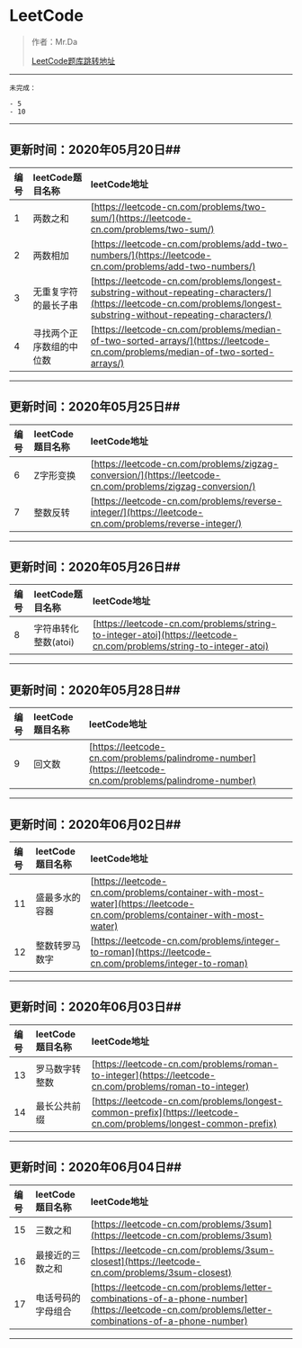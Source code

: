 # LeetCode #
> 作者：Mr.Da
> 
> [LeetCode题库跳转地址](https://leetcode-cn.com/problemset/all/ "leetcode-cn.com")


----------

    未完成：
    
    - 5
    - 10

----------

## 更新时间：2020年05月20日##

| 编号 |leetCode题目名称|leetCode地址 |
|:-|:- | :- |
| 1 | 两数之和 |[https://leetcode-cn.com/problems/two-sum/](https://leetcode-cn.com/problems/two-sum/) |
| 2 | 两数相加 |[https://leetcode-cn.com/problems/add-two-numbers/](https://leetcode-cn.com/problems/add-two-numbers/) |
|3|无重复字符的最长子串|[https://leetcode-cn.com/problems/longest-substring-without-repeating-characters/](https://leetcode-cn.com/problems/longest-substring-without-repeating-characters/)|
|4|寻找两个正序数组的中位数|[https://leetcode-cn.com/problems/median-of-two-sorted-arrays/](https://leetcode-cn.com/problems/median-of-two-sorted-arrays/)|


----------

## 更新时间：2020年05月25日##

| 编号 |leetCode题目名称|leetCode地址 |
|:-|:- | :- |
|6|Z字形变换|[https://leetcode-cn.com/problems/zigzag-conversion/](https://leetcode-cn.com/problems/zigzag-conversion/)|
|7|整数反转|[https://leetcode-cn.com/problems/reverse-integer/](https://leetcode-cn.com/problems/reverse-integer/)|


----------

## 更新时间：2020年05月26日##

| 编号 |leetCode题目名称| leetCode地址 |
|:-|:- | :- |
|8|字符串转化整数(atoi)|[https://leetcode-cn.com/problems/string-to-integer-atoi](https://leetcode-cn.com/problems/string-to-integer-atoi)|


----------

## 更新时间：2020年05月28日##

| 编号 |leetCode题目名称| leetCode地址 |
|:-|:- | :- |
|9|回文数|[https://leetcode-cn.com/problems/palindrome-number](https://leetcode-cn.com/problems/palindrome-number)|


----------

## 更新时间：2020年06月02日##

| 编号 |leetCode题目名称|leetCode地址 |
|:-|:- | :- |
|11|盛最多水的容器|[https://leetcode-cn.com/problems/container-with-most-water](https://leetcode-cn.com/problems/container-with-most-water)|
|12|整数转罗马数字|[https://leetcode-cn.com/problems/integer-to-roman](https://leetcode-cn.com/problems/integer-to-roman)|

----------

## 更新时间：2020年06月03日##

| 编号 |leetCode题目名称|leetCode地址 |
|:-|:- | :- |
|13|罗马数字转整数|[https://leetcode-cn.com/problems/roman-to-integer](https://leetcode-cn.com/problems/roman-to-integer)|
|14|最长公共前缀|[https://leetcode-cn.com/problems/longest-common-prefix](https://leetcode-cn.com/problems/longest-common-prefix)|

----------

## 更新时间：2020年06月04日##

| 编号 |leetCode题目名称|leetCode地址 |
|:-|:- | :- |
|15|三数之和|[https://leetcode-cn.com/problems/3sum](https://leetcode-cn.com/problems/3sum)|
|16|最接近的三数之和|[https://leetcode-cn.com/problems/3sum-closest](https://leetcode-cn.com/problems/3sum-closest)|
|17|电话号码的字母组合|[https://leetcode-cn.com/problems/letter-combinations-of-a-phone-number](https://leetcode-cn.com/problems/letter-combinations-of-a-phone-number)|

----------

